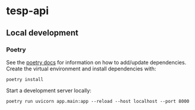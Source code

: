 # tesp-api

## Local development

### Poetry
See the [poetry docs](https://python-poetry.org/docs/) for information on how to add/update dependencies.
Create the virtual environment and install dependencies with:

```shell
poetry install
```

Start a development server locally:

```shell
poetry run uvicorn app.main:app --reload --host localhost --port 8000
```